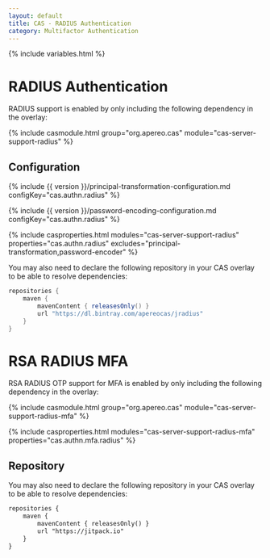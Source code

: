 ```yaml
---
layout: default
title: CAS - RADIUS Authentication
category: Multifactor Authentication
---
```


{% include variables.html %}

# RADIUS Authentication

RADIUS support is enabled by only including the following dependency in the overlay:

{% include casmodule.html group="org.apereo.cas" module="cas-server-support-radius" %}
## Configuration

{% include {{ version }}/principal-transformation-configuration.md configKey="cas.authn.radius" %}

{% include {{ version }}/password-encoding-configuration.md configKey="cas.authn.radius" %}

{% include casproperties.html
modules="cas-server-support-radius"
properties="cas.authn.radius"
excludes="principal-transformation,password-encoder" %}

You may also need to declare the following repository in
your CAS overlay to be able to resolve dependencies:

```groovy       
repositories {
    maven { 
        mavenContent { releasesOnly() }
        url "https://dl.bintray.com/apereocas/jradius" 
    }
}
```

# RSA RADIUS MFA

RSA RADIUS OTP support for MFA is enabled by only including the following dependency in the overlay:

{% include casmodule.html group="org.apereo.cas" module="cas-server-support-radius-mfa" %}

{% include casproperties.html
modules="cas-server-support-radius-mfa"
properties="cas.authn.mfa.radius" %}

## Repository

You may also need to declare the following repository in
your CAS overlay to be able to resolve dependencies:

```xml 
repositories {
    maven { 
        mavenContent { releasesOnly() }
        url "https://jitpack.io" 
    }
}
```
